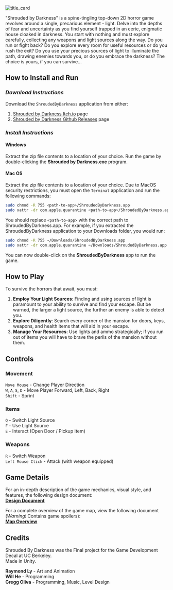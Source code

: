 ![title_card](Assets/IconArt/SplashScreen.PNG) <!-- markdownlint-disable-line -->

"Shrouded by Darkness" is a spine-tingling top-down 2D horror game revolves around a single, precarious element - light. Delve into the depths of fear and uncertainty as you find yourself trapped in an eerie, enigmatic house cloaked in darkness. You start with nothing and must explore carefully, collecting any weapons and light sources along the way. Do you run or fight back? Do you explore every room for useful resources or do you rush the exit? Do you use your precious sources of light to illuminate the path, drawing enemies towards you, or do you embrace the darkness? The choice is yours, if you can survive...

## How to Install and Run

### *Download Instructions*

Download the `ShroudedByDarkness` application from either:

1. [Shrouded by Darkness Itch.io](https://gloliva.itch.io/shrouded-by-darkness) page
2. [Shrouded by Darkness Github Releases](https://github.com/gloliva/Shrouded-by-Darkness/releases/tag/release-v1.0.0) page

### *Install Instructions*

#### Windows

Extract the zip file contents to a location of your choice. Run the game by double-clicking the **Shrouded by Darkness.exe** program.

#### Mac OS

Extract the zip file contents to a location of your choice. Due to MacOS security restrictions, you must open the `Terminal`  application and run the following commands:

```bash
sudo chmod -R 755 <path-to-app>/ShroudedByDarkness.app 
sudo xattr -dr com.apple.quarantine <path-to-app>/ShroudedByDarkness.app
```

You should replace `<path-to-app>` with the correct path to ShroudedByDarkness.app. For example, if you extracted the ShroudedByDarkness application to your Downloads folder, you would run:

```bash
sudo chmod -R 755 ~/Downloads/ShroudedByDarkness.app
sudo xattr -dr com.apple.quarantine ~/Downloads/ShroudedByDarkness.app
```

You can now double-click on the **ShroudedByDarkness** app to run the game.

## How to Play

To survive the horrors that await, you must:

1. **Employ Your Light Sources**: Finding and using sources of light is paramount to your ability to survive and find your escape. But be warned, the larger a light source, the further an enemy is able to detect you.
2. **Explore Diligently**: Search every corner of the mansion for doors, keys, weapons, and health items that will aid in your escape.
3. **Manage Your Resources**: Use lights and ammo strategically; if you run out of items you will have to brave the perils of the mansion without them.

## Controls

### Movement

`Move Mouse` - Change Player Direction  
`W`, `A`, `S`, `D` - Move Player Forward, Left, Back, Right  
`Shift` - Sprint

### Items

`Q` - Switch Light Source  
`F` - Use Light Source  
`E` - Interact (Open Door / Pickup Item)

### Weapons

`R` - Switch Weapon  
`Left Mouse Click` - Attack (with weapon equipped)

## Game Details

For an in-depth description of the game mechanics, visual style, and features, the following design document:  
**[Design Document](https://docs.google.com/document/d/1GWseQPh5oIwnZvmWEkxnCnkYbbK7BjnUx0QiIuBbIlY/edit?usp=sharing)**

For a complete overview of the game map, view the following document (*Warning!* Contains game spoilers):  
**[Map Overview](https://docs.google.com/drawings/d/1H5m1a3PK2eKtwl85023IiG9xRDuMnJB72C35zGUVmoM/edit?usp=sharing)**

## Credits

Shrouded By Darkness was the Final project for the Game Development Decal at UC Berkeley.  
Made in Unity.

**Raymond Ly** - Art and Animation  
**Will He** - Programming  
**Gregg Oliva** - Programming, Music, Level Design

